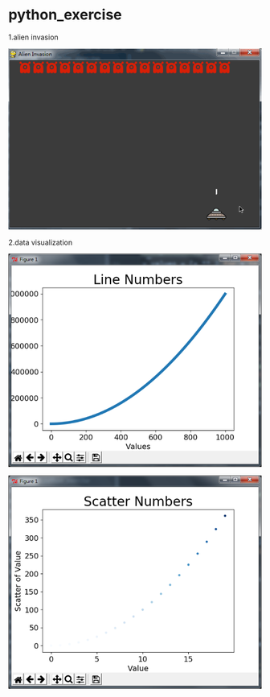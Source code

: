 # python_exercise

1.alien invasion

![image](https://github.com/MonkeyMushroom/python_exercise/raw/master/alien_invasion.gif)

2.data visualization

![image](https://github.com/MonkeyMushroom/python_exercise/raw/master/data_visualization/line_numbers.png)

![image](https://github.com/MonkeyMushroom/python_exercise/raw/master/data_visualization/scatter_numbers.png)
